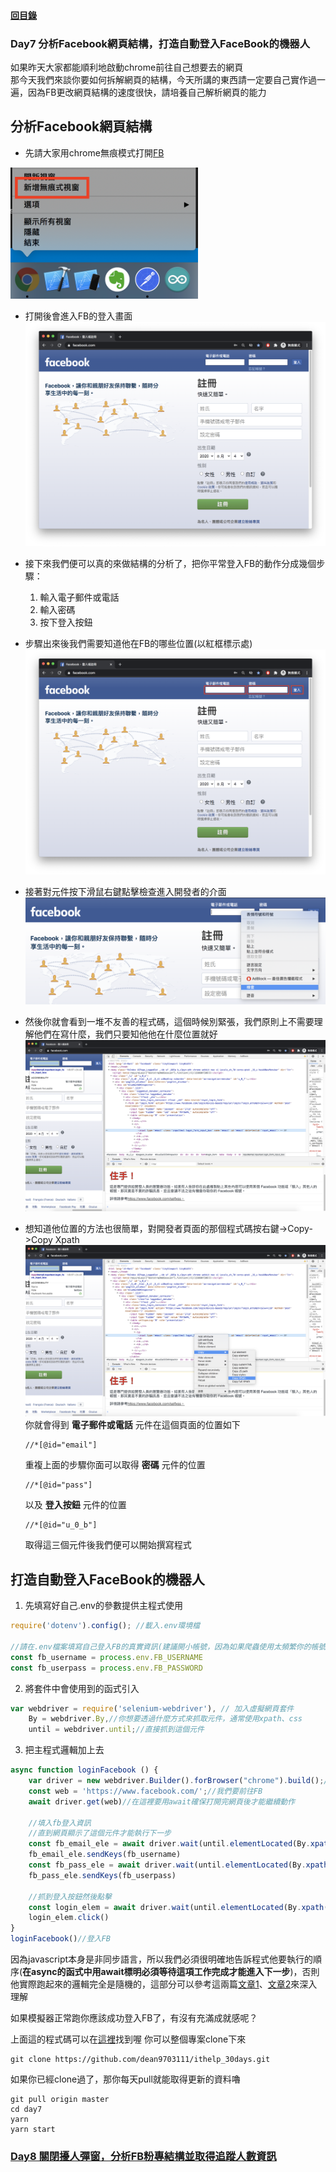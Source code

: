 #### [回目錄](../README.md)
### Day7 分析Facebook網頁結構，打造自動登入FaceBook的機器人

如果昨天大家都能順利地啟動chrome前往自己想要去的網頁  
那今天我們來談你要如何拆解網頁的結構，今天所講的東西請一定要自己實作過一遍，因為FB更改網頁結構的速度很快，請培養自己解析網頁的能力  

分析Facebook網頁結構
----
* 先請大家用chrome無痕模式打開[FB](https://www.facebook.com/)  
<img src="./article_img/chrome.png" width="300" height="210"/>  

* 打開後會進入FB的登入畫面  
![image](./article_img/fb_login.png)

* 接下來我們便可以真的來做結構的分析了，把你平常登入FB的動作分成幾個步驟：
    1. 輸入電子郵件或電話
    2. 輸入密碼
    3. 按下登入按鈕

* 步驟出來後我們需要知道他在FB的哪些位置(以紅框標示處)  
![image](./article_img/fb_login_analysis.png)
* 接著對元件按下滑鼠右鍵點擊檢查進入開發者的介面
![image](./article_img/fb_login_right_click.png)
* 然後你就會看到一堆不友善的程式碼，這個時候別緊張，我們原則上不需要理解他們在寫什麼，我們只要知他他在什麼位置就好
![image](./article_img/fb_login_right_click2.png)
* 想知道他位置的方法也很簡單，對開發者頁面的那個程式碼按右鍵->Copy->Copy Xpath
![image](./article_img/fb_login_right_click3.png)
    你就會得到 **電子郵件或電話** 元件在這個頁面的位置如下
    ```
    //*[@id="email"]
    ```
    重複上面的步驟你面可以取得 **密碼** 元件的位置
    ```
    //*[@id="pass"]
    ```
    以及 **登入按鈕** 元件的位置
    ```
    //*[@id="u_0_b"]
    ```
    取得這三個元件後我們便可以開始撰寫程式  

打造自動登入FaceBook的機器人
----
1. 先填寫好自己.env的參數提供主程式使用
```js
require('dotenv').config(); //載入.env環境檔

//請在.env檔案填寫自己登入FB的真實資訊(建議開小帳號，因為如果爬蟲使用太頻繁你的帳號會被鎖住)
const fb_username = process.env.FB_USERNAME
const fb_userpass = process.env.FB_PASSWORD
```
2. 將套件中會使用到的函式引入
```js
var webdriver = require('selenium-webdriver'), // 加入虛擬網頁套件
    By = webdriver.By,//你想要透過什麼方式來抓取元件，通常使用xpath、css
    until = webdriver.until;//直接抓到這個元件
```
3. 把主程式邏輯加上去
```js
async function loginFacebook () {
    var driver = new webdriver.Builder().forBrowser("chrome").build();// 建立這個broswer的類型
    const web = 'https://www.facebook.com/';//我們要前往FB
    await driver.get(web)//在這裡要用await確保打開完網頁後才能繼續動作

    //填入fb登入資訊
    //直到網頁顯示了這個元件才能執行下一步
    const fb_email_ele = await driver.wait(until.elementLocated(By.xpath(`//*[@id="email"]`)));
    fb_email_ele.sendKeys(fb_username)
    const fb_pass_ele = await driver.wait(until.elementLocated(By.xpath(`//*[@id="pass"]`)));
    fb_pass_ele.sendKeys(fb_userpass)
    
    //抓到登入按鈕然後點擊
    const login_elem = await driver.wait(until.elementLocated(By.xpath(`//*[@id="u_0_b"]`)))
    login_elem.click()
}
loginFacebook()//登入FB
```
因為javascript本身是非同步語言，所以我們必須很明確地告訴程式他要執行的順序(**在async的函式中用await標明必須等待這項工作完成才能進入下一步**)，否則他實際跑起來的邏輯完全是隨機的，這部分可以參考這兩篇[文章1](https://ithelp.ithome.com.tw/articles/10194569)、[文章2](https://wcc723.github.io/javascript/2017/12/30/javascript-async-await/)來深入理解  

如果模擬器正常跑你應該成功登入FB了，有沒有充滿成就感呢？

上面這的程式碼可以在[這裡](https://github.com/dean9703111/ithelp_30days/day7)找到喔
你可以整個專案clone下來  
```
git clone https://github.com/dean9703111/ithelp_30days.git
```
如果你已經clone過了，那你每天pull就能取得更新的資料嚕  
```
git pull origin master
cd day7
yarn
yarn start
```
### [Day8 關閉擾人彈窗，分析FB粉專結構並取得追蹤人數資訊](../day8/README.md)